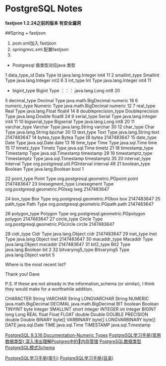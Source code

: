 # PostgreSQL Notes



**fastjson 1.2.24之前的版本 有安全漏洞**


##Spring + fastjson 

1. pom.xml加入 fastjson
2. springmvc.xml 配置fastjson
3. 



- Postgresql 值类型对应java 类型



1 data_type_id Data Type Id java.lang.Integer int4 11
2 smallint_type Smallint Type java.lang.Integer int2 6
3 int_type Int Type java.lang.Integer int4 11

-  bigint_type Bigint Type   ：：：  java.lang.Long int8 20

5 decimal_type Decimal Type java.math.BigDecimal numeric 18
6 numeric_type Numeric Type java.math.BigDecimal numeric 12
7 real_type Real Type java.lang.Float float4 14
8 doubleprecision_type Doubleprecision Type java.lang.Double float8 24
9 serial_type Serial Type java.lang.Integer int4 11
10 bigserial_type Bigserial Type java.lang.Long int8 20
11 varchar_type Varchar Type java.lang.String varchar 30
12 char_type Char Type java.lang.String bpchar 30
13 text_type Text Type java.lang.String text 2147483647
14 bytea_type Bytea Type [B bytea 2147483647
15 date_type Date Type java.sql.Date date 13
16 time_type Time Type java.sql.Time time 15
17 timetz_type Timetz Type java.sql.Time timetz 21
18 timestamp_type Timestamp Type java.sql.Timestamp timestamp 29
19 timestamptz_type Timestamptz Type java.sql.Timestamp timestamptz 35
20 interval_type Interval Type org.postgresql.util.PGInterval interval 49
21 boolean_type Boolean Type java.lang.Boolean bool 1

22 point_type Point Type org.postgresql.geometric.PGpoint point 2147483647 23
linesegment_type Linesegment Type org.postgresql.geometric.PGlseg lseg
2147483647

24 box_type Box Type org.postgresql.geometric.PGbox box 2147483647
25 path_type Path Type org.postgresql.geometric.PGpath path 2147483647

26 polygon_type Polygon Type org.postgresql.geometric.PGpolygon polygon
2147483647 27 circle_type Circle Type org.postgresql.geometric.PGcircle
circle 2147483647

28 cidr_type Cidr Type java.lang.Object cidr 2147483647
29 inet_type Inet Type java.lang.Object inet 2147483647
30 macaddr_type Macaddr Type java.lang.Object macaddr 2147483647
31 bit2_type Bit2 Type java.lang.Boolean bit 2
32 bitvarying5_type Bitvarying5 Type java.lang.Object varbit 5


Where is the most recent list?

Thank you!
Dave

P.S.
If these are not already in the information_schema (or similar), I think
they would make for a worthwhile addition.


CHARACTER       String
VARCHAR         String
LONGVARCHAR     String
NUMERIC         java.math.BigDecimal
DECIMAL         java.math.BigDecimal
BIT boolean     Boolean
TINYINT byte    Integer
SMALLINT    short   Integer
INTEGER int Integer
BIGINT  long    Long
REAL    float   Float
FLOAT   double  Double
DOUBLE PRECISION    double  Double
BINARY      byte[]
VARBINARY       byte[]
LONGVARBINARY       byte[]
DATE        java.sql.Date
TIME        java.sql.Time
TIMESTAMP       java.sql.Timestamp



[PostgreSQL 9.3.16 Documentation-Numeric Types](https://www.postgresql.org/docs/9.3/static/datatype-numeric.html)
[PostgreSQL学习手册(常用数据类型) ](http://blog.itpub.net/9521459/viewspace-759337)
[深入浅出理解Postgres中的内存管理](https://www.sdk.cn/news/3659)
[PostgreSQL数据类型](http://www.yiibai.com/postgresql/2013080435.html)
[PostgreSQL模式Schema](http://www.yiibai.com/html/postgresql/2013/080441.html)
[]()
[]()

[PostgreSQL学习手册(索引)](http://www.cnblogs.com/stephen-liu74/archive/2012/05/09/2298182.html)
[PostgreSQL学习手册(目录)](http://www.cnblogs.com/stephen-liu74/archive/2012/06/08/2315679.html)

[]()


